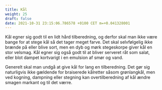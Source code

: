 ```yaml
---
title: Kål
weight: 25
draft: false
date: 2021-10-31 23:15:06.786578 +0100 CET m=+0.041328001
---
```



Kål egner sig godt til en lidt hård tilberedning, og derfor skal man
ikke være bange for at stege kål så det tager meget farve. Det skal
selvfølgelig ikke brænde på eller blive sort, men en dyb og mørk
stegeskorpe giver kål en stor velsmag. Kål egner sig også godt til at
bliver serveret råt som salat, eller blot dampet kortvarigt i en
emulsion af smør og vand.

Generelt skal man undgå at give kål for lang en tilberedning. Det gør
sig naturligvis ikke gældende for braiserede kålretter såsom
grønlangkål, men ved kogning, dampning eller stegning kan
overtilberedning af kål ændre smagen markant og til det værre.


